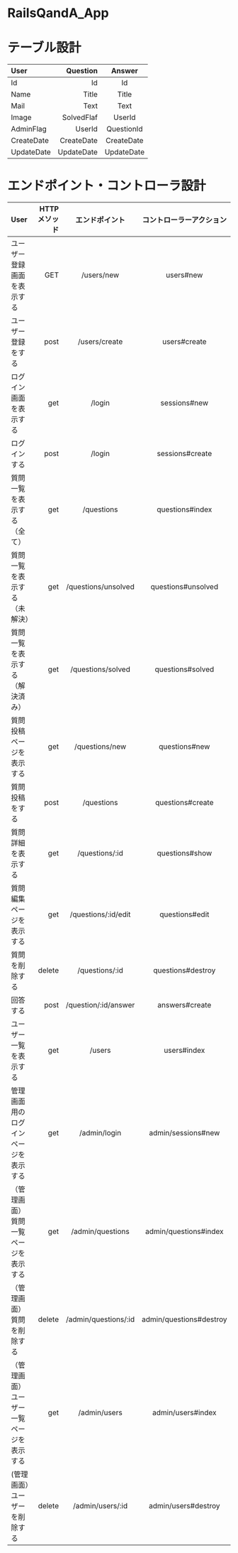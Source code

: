 # RailsQandA_App

# テーブル設計
|    User    |  Question  |   Answer   |
|:-----------|-----------:|:----------:|
| Id         | Id         | Id         |
| Name       | Title      | Title      |
| Mail       | Text       | Text       |
| Image      | SolvedFlaf | UserId     |
| AdminFlag  | UserId     | QuestionId |
| CreateDate | CreateDate | CreateDate |
| UpdateDate | UpdateDate | UpdateDate |


# エンドポイント・コントローラ設計
|    User                                |  HTTPメソッド  |          エンドポイント   |  コントローラーアクション      |
|:---------------------------------------|--------------:|:----------------------:|:---------------------------:|
| ユーザー登録画面を表示する                 | GET            | /users/new            | users#new	                |
| ユーザー登録をする                       | post            | /users/create         | users#create                |
|  ログイン画面を表示する                    | get            | /login                | sessions#new                |
| ログインする                            | post            | /login                | sessions#create                |
| 質問一覧を表示する（全て）                | get             | /questions            | questions#index                |
| 質問一覧を表示する（未解決）              | get             | /questions/unsolved | questions#unsolved                |
| 質問一覧を表示する（解決済み）            | get             | /questions/solved   |  questions#solved               |
| 質問投稿ページを表示する                 | get             | /questions/new       | questions#new                  |
| 質問投稿をする			  | post            | /questions     |  questions#create               |
| 質問詳細を表示する	                 | get              | /questions/:id        |  questions#show               |
| 質問編集ページを表示する		| get              | /questions/:id/edit   |  questions#edit               |
| 質問を削除する                        | delete           | /questions/:id        |  questions#destroy               |
| 回答する                             | post             | /question/:id/answer  |  answers#create               |
| ユーザー一覧を表示する                 | get              | /users               |  users#index                    |
| 管理画面用のログインページを表示する     | get               | /admin/login         | admin/sessions#new                |
| （管理画面）質問一覧ページを表示する     | get               | /admin/questions  | admin/questions#index                |
| （管理画面）質問を削除する		 | delete             | /admin/questions/:id | admin/questions#destroy                |
| （管理画面）ユーザー一覧ページを表示する  |get                | /admin/users         |  admin/users#index               |
| (管理画面）ユーザーを削除する          | delete             | /admin/users/:id     |  admin/users#destroy               |

		

			
			
			
			


	
		

